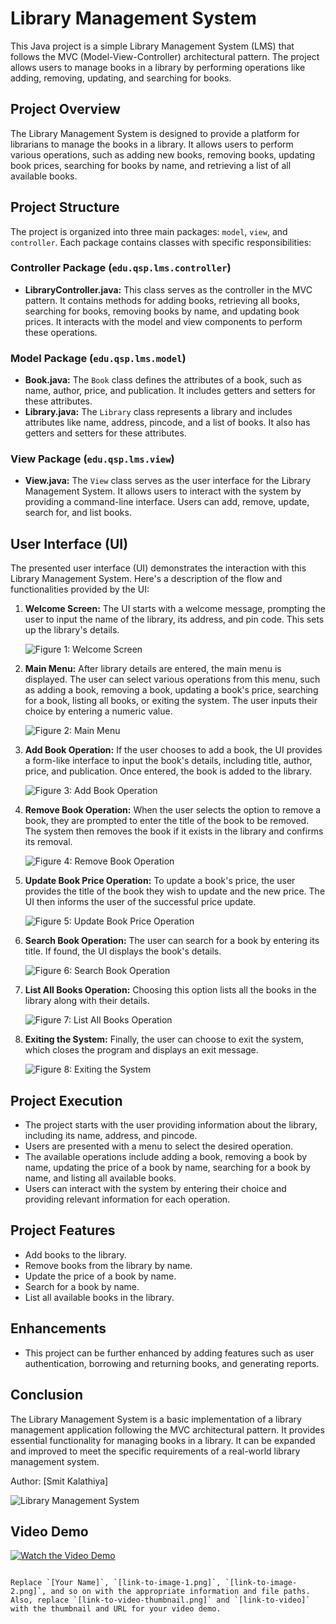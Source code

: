 # Library Management System

This Java project is a simple Library Management System (LMS) that follows the MVC (Model-View-Controller) architectural pattern. The project allows users to manage books in a library by performing operations like adding, removing, updating, and searching for books.

## Project Overview

The Library Management System is designed to provide a platform for librarians to manage the books in a library. It allows users to perform various operations, such as adding new books, removing books, updating book prices, searching for books by name, and retrieving a list of all available books.

## Project Structure

The project is organized into three main packages: `model`, `view`, and `controller`. Each package contains classes with specific responsibilities:

### Controller Package (`edu.qsp.lms.controller`)

- **LibraryController.java:** This class serves as the controller in the MVC pattern. It contains methods for adding books, retrieving all books, searching for books, removing books by name, and updating book prices. It interacts with the model and view components to perform these operations.

### Model Package (`edu.qsp.lms.model`)

- **Book.java:** The `Book` class defines the attributes of a book, such as name, author, price, and publication. It includes getters and setters for these attributes.
- **Library.java:** The `Library` class represents a library and includes attributes like name, address, pincode, and a list of books. It also has getters and setters for these attributes.

### View Package (`edu.qsp.lms.view`)

- **View.java:** The `View` class serves as the user interface for the Library Management System. It allows users to interact with the system by providing a command-line interface. Users can add, remove, update, search for, and list books.

## User Interface (UI)

The presented user interface (UI) demonstrates the interaction with this Library Management System. Here's a description of the flow and functionalities provided by the UI:

1. **Welcome Screen:** The UI starts with a welcome message, prompting the user to input the name of the library, its address, and pin code. This sets up the library's details.

   ![Figure 1: Welcome Screen]()

2. **Main Menu:** After library details are entered, the main menu is displayed. The user can select various operations from this menu, such as adding a book, removing a book, updating a book's price, searching for a book, listing all books, or exiting the system. The user inputs their choice by entering a numeric value.

   ![Figure 2: Main Menu](link-to-image-2.png)

3. **Add Book Operation:** If the user chooses to add a book, the UI provides a form-like interface to input the book's details, including title, author, price, and publication. Once entered, the book is added to the library.

   ![Figure 3: Add Book Operation](link-to-image-3.png)

4. **Remove Book Operation:** When the user selects the option to remove a book, they are prompted to enter the title of the book to be removed. The system then removes the book if it exists in the library and confirms its removal.

   ![Figure 4: Remove Book Operation](link-to-image-4.png)

5. **Update Book Price Operation:** To update a book's price, the user provides the title of the book they wish to update and the new price. The UI then informs the user of the successful price update.

   ![Figure 5: Update Book Price Operation](link-to-image-5.png)

6. **Search Book Operation:** The user can search for a book by entering its title. If found, the UI displays the book's details.

   ![Figure 6: Search Book Operation](link-to-image-6.png)

7. **List All Books Operation:** Choosing this option lists all the books in the library along with their details.

   ![Figure 7: List All Books Operation](link-to-image-7.png)

8. **Exiting the System:** Finally, the user can choose to exit the system, which closes the program and displays an exit message.

   ![Figure 8: Exiting the System](link-to-image-8.png)

## Project Execution

- The project starts with the user providing information about the library, including its name, address, and pincode.
- Users are presented with a menu to select the desired operation.
- The available operations include adding a book, removing a book by name, updating the price of a book by name, searching for a book by name, and listing all available books.
- Users can interact with the system by entering their choice and providing relevant information for each operation.

## Project Features

- Add books to the library.
- Remove books from the library by name.
- Update the price of a book by name.
- Search for a book by name.
- List all available books in the library.

## Enhancements

- This project can be further enhanced by adding features such as user authentication, borrowing and returning books, and generating reports.

## Conclusion

The Library Management System is a basic implementation of a library management application following the MVC architectural pattern. It provides essential functionality for managing books in a library. It can be expanded and improved to meet the specific requirements of a real-world library management system.

Author: [Smit Kalathiya]

![Library Management System](link-to-image-if-available.png)

## Video Demo

[![Watch the Video Demo](link-to-video-thumbnail.png)](link-to-video)

```

Replace `[Your Name]`, `[link-to-image-1.png]`, `[link-to-image-2.png]`, and so on with the appropriate information and file paths. Also, replace `[link-to-video-thumbnail.png]` and `[link-to-video]` with the thumbnail and URL for your video demo.
